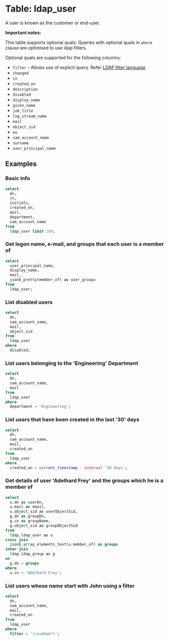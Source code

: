 # Table: ldap_user

A user is known as the customer or end-user.

**Important notes:**

This table supports optional quals. Queries with optional quals in `where` clause are optimised to use ldap filters.

Optional quals are supported for the following columns:

- `filter` - Allows use of explicit query. Refer [LDAP filter language](https://ldap.com/ldap-filters/)
- `changed`
- `cn`
- `created_on`
- `description`
- `disabled`
- `display_name`
- `given_name`
- `job_title`
- `log_stream_name`
- `mail`
- `object_sid`
- `ou`
- `sam_account_name`
- `surname`
- `user_principal_name`

## Examples

### Basic info

```sql
select
  dn,
  cn,
  initials,
  created_on,
  mail,
  department,
  sam_account_name
from
  ldap_user limit 100;
```

### Get logon name, e-mail, and groups that each user is a member of

```sql
select
  user_principal_name,
  display_name,
  mail,
  jsonb_pretty(member_of) as user_groups
from
  ldap_user;
```

### List disabled users

```sql
select
  dn,
  sam_account_name,
  mail,
  object_sid
from
  ldap_user
where
  disabled;
```

### List users belonging to the 'Engineering' Department

```sql
select
  dn,
  sam_account_name,
  mail
from
  ldap_user
where
  department = 'Engineering';
```

### List users that have been created in the last '30' days

```sql
select
  dn,
  sam_account_name,
  mail,
  created_on
from
  ldap_user
where
  created_on > current_timestamp - interval '30 days';
```

### Get details of user 'Adelhard Frey' and the groups which he is a member of

```sql
select
  u.dn as userDn,
  u.mail as email,
  u.object_sid as userObjectSid,
  g.dn as groupDn,
  g.cn as groupName,
  g.object_sid as groupObjectSid
from
  ldap.ldap_user as u
cross join
  jsonb_array_elements_text(u.member_of) as groups
inner join
  ldap.ldap_group as g
on
  g.dn = groups
where
  u.cn = 'Adelhard Frey';
```

### List users whose name start with John using a filter

```sql
select
  dn,
  sam_account_name,
  mail,
  created_on
from
  ldap_user
where
  filter = '(cn=Adam*)';
```
